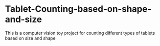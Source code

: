 # Tablet-Counting-based-on-shape-and-size
This is a computer vision toy project for counting different types of tablets based on size and shape 
